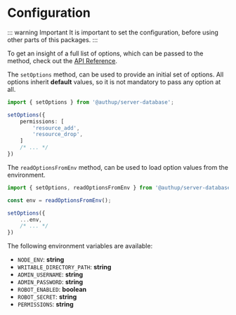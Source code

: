 # Configuration

::: warning Important
It is important to set the configuration, before using other parts of this packages.
:::

To get an insight of a full list of options, which can be passed to the method,
check out the [API Reference](api-reference-config.md#config).


The `setOptions` method, can be used to provide an initial set of options.
All options inherit **default** values, so it is not mandatory to pass any option at all.

```typescript
import { setOptions } from '@authup/server-database';

setOptions({
    permissions: [
        'resource_add',
        'resource_drop',
    ]
    /* ... */
})
```

The `readOptionsFromEnv` method, can be used to load option values from the environment.

```typescript
import { setOptions, readOptionsFromEnv } from '@authup/server-database';

const env = readOptionsFromEnv();

setOptions({
    ...env,
    /* ... */
})
```

The following environment variables are available:

- `NODE_ENV`: **string**
- `WRITABLE_DIRECTORY_PATH`: **string**
- `ADMIN_USERNAME`: **string**
- `ADMIN_PASSWORD`: **string**
- `ROBOT_ENABLED`: **boolean**
- `ROBOT_SECRET`: **string**
- `PERMISSIONS`: **string**
